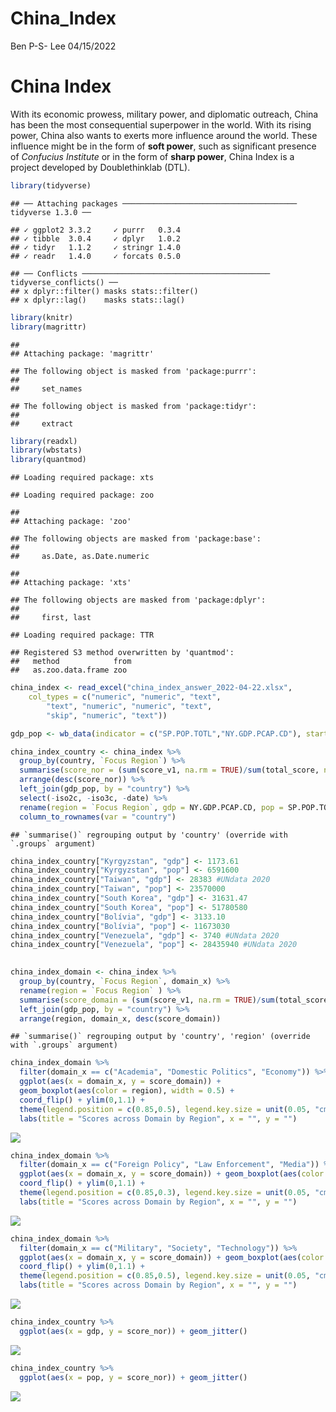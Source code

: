 China\_Index
================
Ben P-S- Lee
04/15/2022

# China Index

With its economic prowess, military power, and diplomatic outreach,
China has been the most consequential superpower in the world. With its
rising power, China also wants to exerts more influence around the
world. These influence might be in the form of **soft power**, such as
significant presence of *Confucius Institute* or in the form of **sharp
power**, China Index is a project developed by Doublethinklab (DTL).

``` r
library(tidyverse)
```

    ## ── Attaching packages ─────────────────────────────────────── tidyverse 1.3.0 ──

    ## ✓ ggplot2 3.3.2     ✓ purrr   0.3.4
    ## ✓ tibble  3.0.4     ✓ dplyr   1.0.2
    ## ✓ tidyr   1.1.2     ✓ stringr 1.4.0
    ## ✓ readr   1.4.0     ✓ forcats 0.5.0

    ## ── Conflicts ────────────────────────────────────────── tidyverse_conflicts() ──
    ## x dplyr::filter() masks stats::filter()
    ## x dplyr::lag()    masks stats::lag()

``` r
library(knitr)
library(magrittr)
```

    ## 
    ## Attaching package: 'magrittr'

    ## The following object is masked from 'package:purrr':
    ## 
    ##     set_names

    ## The following object is masked from 'package:tidyr':
    ## 
    ##     extract

``` r
library(readxl)
library(wbstats)
library(quantmod)
```

    ## Loading required package: xts

    ## Loading required package: zoo

    ## 
    ## Attaching package: 'zoo'

    ## The following objects are masked from 'package:base':
    ## 
    ##     as.Date, as.Date.numeric

    ## 
    ## Attaching package: 'xts'

    ## The following objects are masked from 'package:dplyr':
    ## 
    ##     first, last

    ## Loading required package: TTR

    ## Registered S3 method overwritten by 'quantmod':
    ##   method            from
    ##   as.zoo.data.frame zoo

``` r
china_index <- read_excel("china_index_answer_2022-04-22.xlsx", 
    col_types = c("numeric", "numeric", "text", 
        "text", "numeric", "numeric", "text", 
        "skip", "numeric", "text"))
```

``` r
gdp_pop <- wb_data(indicator = c("SP.POP.TOTL","NY.GDP.PCAP.CD"), start_date = 2020, end_date = 2020)
```

``` r
china_index_country <- china_index %>%
  group_by(country, `Focus Region`) %>%
  summarise(score_nor = (sum(score_v1, na.rm = TRUE)/sum(total_score, na.rm = TRUE)), total_score = sum(score_v1, na.rm = TRUE)) %>%
  arrange(desc(score_nor)) %>%
  left_join(gdp_pop, by = "country") %>%
  select(-iso2c, -iso3c, -date) %>%
  rename(region = `Focus Region`, gdp = NY.GDP.PCAP.CD, pop = SP.POP.TOTL) %>%
  column_to_rownames(var = "country")
```

    ## `summarise()` regrouping output by 'country' (override with `.groups` argument)

``` r
china_index_country["Kyrgyzstan", "gdp"] <- 1173.61
china_index_country["Kyrgyzstan", "pop"] <- 6591600
china_index_country["Taiwan", "gdp"] <- 28383 #UNdata 2020
china_index_country["Taiwan", "pop"] <- 23570000
china_index_country["South Korea", "gdp"] <- 31631.47
china_index_country["South Korea", "pop"] <- 51780580
china_index_country["Bolívia", "gdp"] <- 3133.10
china_index_country["Bolívia", "pop"] <- 11673030
china_index_country["Venezuela", "gdp"] <- 3740 #UNdata 2020
china_index_country["Venezuela", "pop"] <- 28435940 #UNdata 2020
  

china_index_domain <- china_index %>%
  group_by(country, `Focus Region`, domain_x) %>%
  rename(region = `Focus Region` ) %>%
  summarise(score_domain = (sum(score_v1, na.rm = TRUE)/sum(total_score, na.rm = TRUE))) %>%
  left_join(gdp_pop, by = "country") %>%
  arrange(region, domain_x, desc(score_domain))
```

    ## `summarise()` regrouping output by 'country', 'region' (override with `.groups` argument)

``` r
china_index_domain %>%
  filter(domain_x == c("Academia", "Domestic Politics", "Economy")) %>%
  ggplot(aes(x = domain_x, y = score_domain)) + 
  geom_boxplot(aes(color = region), width = 0.5) + 
  coord_flip() + ylim(0,1.1) + 
  theme(legend.position = c(0.85,0.5), legend.key.size = unit(0.05, "cm")) +
  labs(title = "Scores across Domain by Region", x = "", y = "")
```

![](China_Index_files/figure-gfm/plot-1.png)<!-- -->

``` r
china_index_domain %>%
  filter(domain_x == c("Foreign Policy", "Law Enforcement", "Media")) %>%
  ggplot(aes(x = domain_x, y = score_domain)) + geom_boxplot(aes(color = region), width = 0.5) + 
  coord_flip() + ylim(0,1.1) +
  theme(legend.position = c(0.85,0.3), legend.key.size = unit(0.05, "cm")) +
  labs(title = "Scores across Domain by Region", x = "", y = "")
```

![](China_Index_files/figure-gfm/plot-2.png)<!-- -->

``` r
china_index_domain %>%
  filter(domain_x == c("Military", "Society", "Technology")) %>%
  ggplot(aes(x = domain_x, y = score_domain)) + geom_boxplot(aes(color = region), width = 0.5) + 
  coord_flip() + ylim(0,1.1) +
  theme(legend.position = c(0.85,0.5), legend.key.size = unit(0.05, "cm")) +
  labs(title = "Scores across Domain by Region", x = "", y = "")
```

![](China_Index_files/figure-gfm/plot-3.png)<!-- -->

``` r
china_index_country %>%
  ggplot(aes(x = gdp, y = score_nor)) + geom_jitter()
```

![](China_Index_files/figure-gfm/plot-4.png)<!-- -->

``` r
china_index_country %>%
  ggplot(aes(x = pop, y = score_nor)) + geom_jitter()
```

![](China_Index_files/figure-gfm/plot-5.png)<!-- -->
